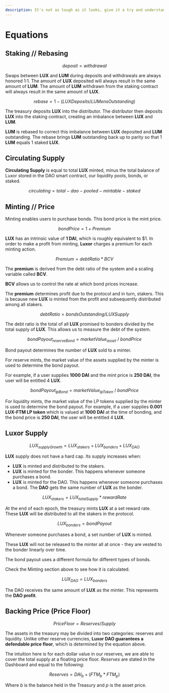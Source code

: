 ```yaml
---
description: It's not as tough as it looks, give it a try and understand how we operate.
---
```


# Equations

## Staking // Rebasing

$$
deposit = withdrawal
$$

Swaps between **LUX** and **LUM** during deposits and withdrawals are always honored 1:1. The amount of **LUX** deposited will always result in the same amount of **LUM**. The amount of **LUM** withdrawn from the staking contract will always result in the same amount of **LUX**.

$$
rebase = 1 - ( LUXDeposits / LUMens
Outstanding )
$$

The treasury deposits **LUX** into the distributor. The distributor then deposits **LUX** into the staking contract, creating an imbalance between **LUX** and **LUM**.&#x20;

**LUM** is rebased to correct this imbalance between **LUX** deposited and **LUM** outstanding. The rebase brings **LUM** outstanding back up to parity so that 1 **LUM** equals 1 staked **LUX**.

## Circulating Supply

**Circulating Supply** is equal to total **LUX** minted, minus the total balance of Luxor stored in the DAO smart contract, our liquidity pools, bonds, or staked.

$$
circulating = total - dao - pooled - mintable - staked
$$

## Minting // Price

Minting enables users to purchase bonds. This bond price is the mint price.

$$
bond Price = 1 + Premium
$$

**LUX** has an intrinsic value of **1 DAI**, which is roughly equivalent to $1. In order to make a profit from minting, **Luxor** charges a premium for each minting action.

$$
Premium = debt Ratio * BCV
$$

The **premium** is derived from the debt ratio of the system and a scaling variable called **BCV**.

**BCV** allows us to control the rate at which bond prices increase.

The **premium** determines profit due to the protocol and in turn, stakers. This is because new **LUX** is minted from the profit and subsequently distributed among all stakers.

$$
debt Ratio = bondsOutstanding/LUXSupply
$$

The debt ratio is the total of all **LUX** promised to bonders divided by the total supply of **LUX**. This allows us to measure the debt of the system.

$$
bondPayout_{reserveBond} = marketValue_{asset}\ /\ bondPrice
$$

Bond payout determines the number of **LUX** sold to a minter.&#x20;

For reserve mints, the market value of the assets supplied by the minter is used to determine the bond payout.&#x20;

For example, if a user supplies **1000 DAI** and the mint price is **250 DAI**, the user will be entitled 4 **LUX**.

$$
bondPayout_{lpBond} = marketValue_{lpToken}\ /\ bondPrice
$$

For liquidity mints, the market value of the LP tokens supplied by the minter is used to determine the bond payout. For example, if a user supplies **0.001 LUX-FTM LP token** which is valued at **1000 DAI** at the time of bonding, and the bond price is **250 DAI**, the user will be entitled 4 **LUX**.&#x20;

## **Luxor** Supply

$$
LUX_{supplyGrowth} = LUX_{stakers} + LUX_{bonders} + LUX_
{DAO}
$$

**LUX** supply does not have a hard cap. Its supply increases when:

* **LUX** is minted and distributed to the stakers.
* **LUX** is minted for the bonder. This happens whenever someone purchases a bond.
* **LUX** is minted for the DAO. This happens whenever someone purchases a bond. The **DAO** gets the same number of **LUX** as the bonder.

$$
LUX_{stakers} = LUX_{totalSupply} * rewardRate
$$

At the end of each epoch, the treasury mints **LUX** at a set reward rate. These **LUX** will be distributed to all the stakers in the protocol.&#x20;

$$
LUX_{bonders} = bondPayout
$$

Whenever someone purchases a bond, a set number of **LUX** is minted.&#x20;

These **LUX** will not be released to the minter all at once - they are vested to the bonder linearly over time.&#x20;

The bond payout uses a different formula for different types of bonds.&#x20;

Check the Minting section above to see how it is calculated.

$$
LUX_{DAO} = LUX_{bonders}
$$

The DAO receives the same amount of **LUX** as the minter. This represents the **DAO profit**.

## **Backing Price (Price Floor)**

$$
Price Floor = Reserves / Supply
$$

The assets in the treasury may be divided into two categories: reserves and liquidity. Unlike other reserve currencies, **Luxor DAO guarantees a defendable price floor**, which is determined by the equation above.

The intuition here is for each dollar value in our reserves, we are able to cover the total supply at a floating price floor. _Reserves_ are stated in the Dashboard and equal to the following:

$$
Reserves = DAI_b + (FTM_b * FTM_p)
$$

Where _b_ is the balance held in the Treasury and _p_ is the asset price.
